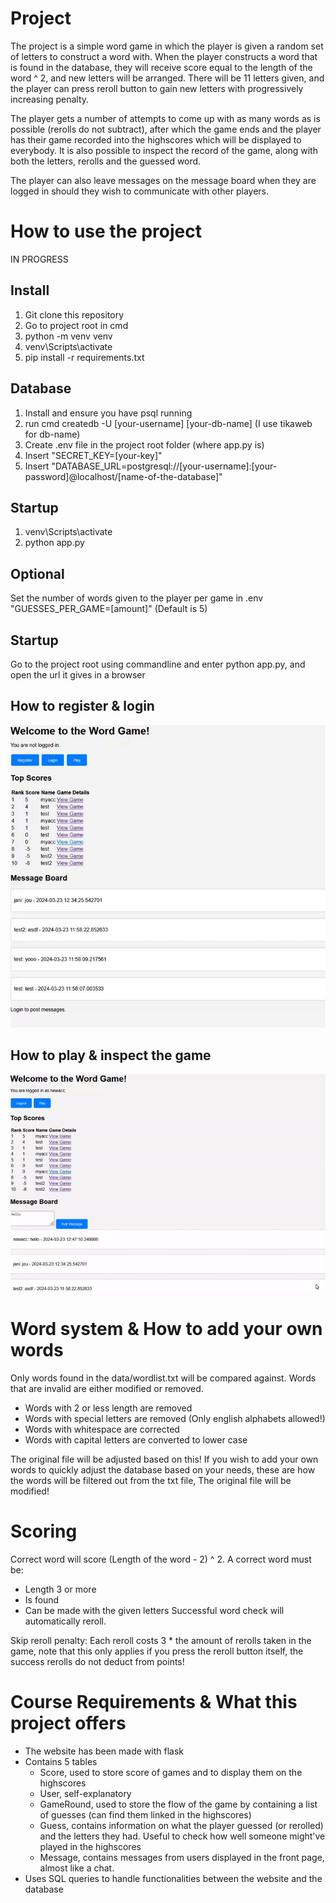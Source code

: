 # Project

The project is a simple word game in which the player is given a random set of letters to construct a word with. When the player constructs a word that is found in the database, they will receive score equal to the length of the word ^ 2, and new letters will be arranged. There will be 11 letters given, and the player can press reroll button to gain new letters with progressively increasing penalty.

The player gets a number of attempts to come up with as many words as is possible (rerolls do not subtract), after which the game ends and the player has their game recorded into the highscores which will be displayed to everybody. It is also possible to inspect the record of the game, along with both the letters, rerolls and the guessed word.

The player can also leave messages on the message board when they are logged in should they wish to communicate with other players.

# How to use the project

IN PROGRESS

## Install

1. Git clone this repository
2. Go to project root in cmd
3. python -m venv venv
4. venv\Scripts\activate
5. pip install -r requirements.txt

## Database

1. Install and ensure you have psql running
2. run cmd createdb -U [your-username] [your-db-name] (I use tikaweb for db-name)
3. Create .env file in the project root folder (where app.py is)
4. Insert "SECRET_KEY=[your-key]"
5. Insert "DATABASE_URL=postgresql://[your-username]:[your-password]@localhost/[name-of-the-database]"

## Startup

1. venv\Scripts\activate
2. python app.py

## Optional

Set the number of words given to the player per game in .env "GUESSES_PER_GAME=[amount]" (Default is 5)

## Startup

Go to the project root using commandline and enter python app.py, and open the url it gives in a browser

## How to register & login

![RegisterLogin](https://github.com/Janitus/Tikaweb/blob/main/media/login.gif)

## How to play & inspect the game

![PlayInspect](https://github.com/Janitus/Tikaweb/blob/main/media/play.gif)

# Word system & How to add your own words

Only words found in the data/wordlist.txt will be compared against. Words that are invalid are either modified or removed.

- Words with 2 or less length are removed
- Words with special letters are removed (Only english alphabets allowed!)
- Words with whitespace are corrected
- Words with capital letters are converted to lower case

The original file will be adjusted based on this! If you wish to add your own words to quickly adjust the database based on your needs, these are how the words will be filtered out from the txt file, The original file will be modified!

# Scoring

Correct word will score (Length of the word - 2) ^ 2. A correct word must be:
- Length 3 or more
- Is found
- Can be made with the given letters
Successful word check will automatically reroll.

Skip reroll penalty: Each reroll costs 3 * the amount of rerolls taken in the game, note that this only applies if you press the reroll button itself, the success rerolls do not deduct from points!

# Course Requirements & What this project offers

- The website has been made with flask
- Contains 5 tables
    - Score, used to store score of games and to display them on the highscores
    - User, self-explanatory
    - GameRound, used to store the flow of the game by containing a list of guesses (can find them linked in the highscores)
    - Guess, contains information on what the player guessed (or rerolled) and the letters they had. Useful to check how well someone might've played in the highscores
    - Message, contains messages from users displayed in the front page, almost like a chat.
- Uses SQL queries to handle functionalities between the website and the database
